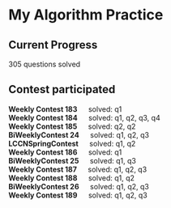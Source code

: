 # My Algorithm Practice  

## Current Progress
305 questions solved

## Contest participated
**Weekly Contest 183** &emsp; solved: q1  
**Weekly Contest 184** &emsp; solved: q1, q2, q3, q4  
**Weekly Contest 185** &emsp; solved: q2, q2  
**BiWeeklyContest 24** &emsp; solved: q1, q2, q3  
**LCCNSpringContest** &emsp; solved: q1, q2   
**Weekly Contest 186** &emsp; solved: q1  
**BiWeeklyContest 25** &emsp; solved: q1, q3  
**Weekly Contest 187** &emsp; solved: q1, q2, q3  
**Weekly Contest 188** &emsp; solved: q1, q2    
**BiWeeklyContest 26** &emsp; solved: q1, q2, q3  
**Weekly Contest 189** &emsp; solved: q1, q2, q3 

